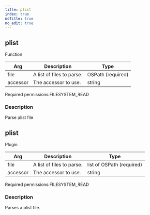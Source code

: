 ```yaml
---
title: plist
index: true
noTitle: true
no_edit: true
---
```




<div class="vql_item"></div>


## plist
<span class='vql_type label label-warning pull-right page-header'>Function</span>



<div class="vqlargs"></div>

Arg | Description | Type
----|-------------|-----
file|A list of files to parse.|OSPath (required)
accessor|The accessor to use.|string

<span class="permission_list vql_type">Required permissions:</span><span class="permission_list linkcolour label label-important">FILESYSTEM_READ</span>

### Description

Parse plist file



<div class="vql_item"></div>


## plist
<span class='vql_type label label-warning pull-right page-header'>Plugin</span>



<div class="vqlargs"></div>

Arg | Description | Type
----|-------------|-----
file|A list of files to parse.|list of OSPath (required)
accessor|The accessor to use.|string

<span class="permission_list vql_type">Required permissions:</span><span class="permission_list linkcolour label label-important">FILESYSTEM_READ</span>

### Description

Parses a plist file.

